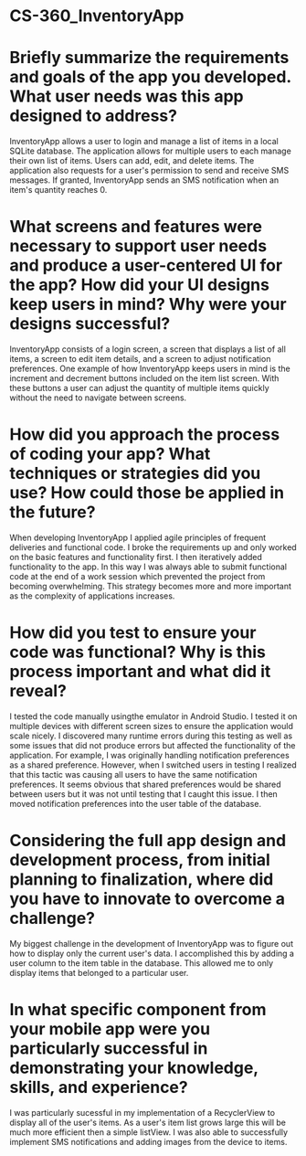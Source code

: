 # CS-360_InventoryApp

# Briefly summarize the requirements and goals of the app you developed. What user needs was this app designed to address?
InventoryApp allows a user to login and manage a list of items in a local SQLite database.  The application allows for multiple users to each manage their own list of items.  Users can add, edit, and delete items.  The application also requests for a user's permission to send and receive SMS messages. If granted, InventoryApp sends an SMS notification when an item's quantity reaches 0.

# What screens and features were necessary to support user needs and produce a user-centered UI for the app? How did your UI designs keep users in mind? Why were your designs successful?
InventoryApp consists of a login screen, a screen that displays a list of all items, a screen to edit item details, and a screen to adjust notification preferences.  One example of how InventoryApp keeps users in mind is the increment and decrement buttons included on the item list screen.  With these buttons a user can adjust the quantity of multiple items quickly without the need to navigate between screens.

# How did you approach the process of coding your app? What techniques or strategies did you use? How could those be applied in the future?
When developing InventoryApp I applied agile principles of frequent deliveries and functional code.  I broke the requirements up and only worked on the basic features and functionality first.  I then iteratively added functionality to the app.  In this way I was always able to submit functional code at the end of a work session which prevented the project from becoming overwhelming. This strategy becomes more and more important as the complexity of applications increases.

# How did you test to ensure your code was functional? Why is this process important and what did it reveal?
I tested the code manually usingthe emulator in Android Studio.  I tested it on multiple devices with different screen sizes to ensure the application would scale nicely.  I discovered many runtime errors during this testing as well as some issues that did not produce errors but affected the functionality of the application.  For example, I was originally handling notification preferences as a shared preference.  However, when I switched users in testing I realized that this tactic was causing all users to have the same notification preferences.  It seems obvious that shared preferences would be shared between users but it was not until testing that I caught this issue. I then moved notification preferences into the user table of the database.

# Considering the full app design and development process, from initial planning to finalization, where did you have to innovate to overcome a challenge?
My biggest challenge in the development of InventoryApp was to figure out how to display only the current user's data. I accomplished this by adding a user column to the item table in the database.  This allowed me to only display items that belonged to a particular user.

# In what specific component from your mobile app were you particularly successful in demonstrating your knowledge, skills, and experience?
I was particularly sucessful in my implementation of a RecyclerView to display all of the user's items.  As a user's item list grows large this will be much more efficient then a simple listView.  I was also able to successfully implement SMS notifications and adding images from the device to items.

